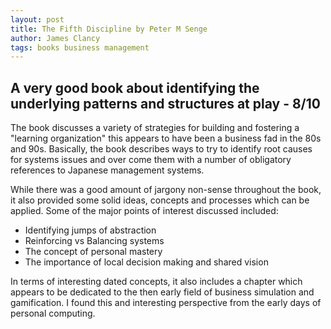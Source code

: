 ```yaml
---
layout: post
title: The Fifth Discipline by Peter M Senge
author: James Clancy
tags: books business management
---
```


## A very good book about identifying the underlying patterns and structures at play - 8/10

The book discusses a variety of strategies for building and fostering a "learning organization" this appears to have been a business fad in the 80s and 90s. Basically, the book describes ways to try to identify root causes for systems issues and over come them with a number of obligatory references to Japanese management systems. 

While there was a good amount of jargony non-sense throughout the book, it also provided some solid ideas, concepts and processes which can be applied. Some of the major points of interest discussed included:
* Identifying jumps of abstraction
* Reinforcing vs Balancing systems
* The concept of personal mastery
* The importance of local decision making and shared vision

In terms of interesting dated concepts, it also includes a chapter which appears to be dedicated to the then early field of business simulation and gamification. I found this and interesting perspective from the early days of personal computing. 